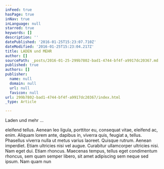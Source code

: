 ```yaml
---
inFeed: true
hasPage: true
inNav: true
inLanguage: null
starred: true
keywords: []
description: ''
datePublished: '2016-01-25T15:23:07.710Z'
dateModified: '2016-01-25T15:23:04.217Z'
title: LADEN und MEHR
author: []
sourcePath: _posts/2016-01-25-299b7802-bad1-4744-bf4f-a9917dc20367.md
published: true
authors: []
publisher:
  name: null
  domain: null
  url: null
  favicon: null
url: 299b7802-bad1-4744-bf4f-a9917dc20367/index.html
_type: Article

---
```

Laden und mehr ...

eleifend tellus. Aenean leo ligula, porttitor eu, consequat vitae, 
eleifend ac, enim. Aliquam lorem ante, dapibus in, viverra quis, feugiat
a, tellus. Phasellus viverra nulla ut metus varius laoreet. Quisque 
rutrum. Aenean imperdiet. Etiam ultricies nisi vel augue. Curabitur 
ullamcorper ultricies nisi. Nam eget dui.
Etiam rhoncus. Maecenas tempus, tellus eget condimentum rhoncus, sem 
quam semper libero, sit amet adipiscing sem neque sed ipsum. Nam quam 
nun